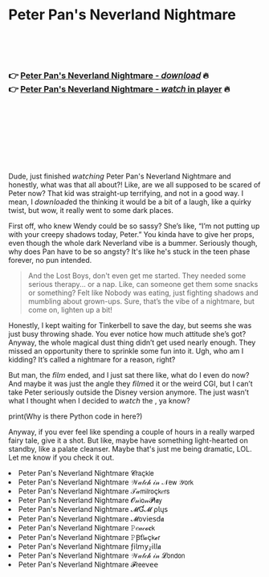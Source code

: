 <h1>Peter Pan's Neverland Nightmare</h1>

<br><br><br>

<h3>👉 <a href="https://Stevens-cartatacol1970.github.io/qqbbdydcqq/">Peter Pan's Neverland Nightmare - 𝘥𝘰𝘸𝘯𝘭𝘰𝘢𝘥</a> 🔥<br>
👉 <a href="https://Stevens-cartatacol1970.github.io/qqbbdydcqq/">Peter Pan's Neverland Nightmare - 𝘸𝘢𝘵𝘤𝘩 in player</a> 🔥
</h3>



<br><br><br><br><br><br><br>


Dude, just finished 𝘸𝘢𝘵𝘤𝘩𝘪𝘯𝘨 Peter Pan's Neverland Nightmare and honestly, what was that all about?! Like, are we all supposed to be scared of Peter now? That kid was straight-up terrifying, and not in a good way. I mean, I 𝘥𝘰𝘸𝘯𝘭𝘰𝘢𝘥ed the   thinking it would be a bit of a laugh, like a quirky twist, but wow, it really went to some dark places. 

First off, who knew Wendy could be so sassy? She’s like, “I’m not putting up with your creepy shadows today, Peter.” You kinda have to give her props, even though the whole dark Neverland vibe is a bummer. Seriously though, why does Pan have to be so angsty? It's like he's stuck in the teen phase forever, no pun intended. 

> And the Lost Boys, don't even get me started. They needed some serious therapy... or a nap. Like, can someone get them some snacks or something? Felt like Nobody was eating, just fighting shadows and mumbling about grown-ups. Sure, that’s the vibe of a nightmare, but come on, lighten up a bit!

Honestly, I kept waiting for Tinkerbell to save the day, but seems she was just busy throwing shade. You ever notice how much attitude she’s got? Anyway, the whole magical dust thing didn’t get used nearly enough. They missed an opportunity there to sprinkle some fun into it. Ugh, who am I kidding? It’s called a nightmare for a reason, right? 

But man, the 𝘧𝘪𝘭𝘮 ended, and I just sat there like, what do I even do now? And maybe it was just the angle they 𝘧𝘪𝘭𝘮ed it or the weird CGI, but I can’t take Peter seriously outside the Disney version anymore. The   just wasn’t what I thought when I decided to 𝘸𝘢𝘵𝘤𝘩 the  , ya know?

print(Why is there Python code in here?)

Anyway, if you ever feel like spending a couple of hours in a really warped fairy tale, give it a shot. But like, maybe have something light-hearted on standby, like a palate cleanser. Maybe that's just me being dramatic, LOL. Let me know if you check it out.

<li>Peter Pan's Neverland Nightmare 𝓒𝗋𝖺ç𝗄𝗅𝖾</li>
<li>Peter Pan's Neverland Nightmare 𝒲𝒶𝓉𝒸𝒽 𝒾𝓃 𝒩𝖾𝗐 𝒴𝗈𝗋𝗄</li>
<li>Peter Pan's Neverland Nightmare 𝒯𝒶𝗆𝗂𝗅𝗋𝗈ç𝗄𝑒𝗋𝗌</li>
<li>Peter Pan's Neverland Nightmare 𝓞𝓃𝗂𝗈𝓃𝓟𝗅𝖆𝗒</li>
<li>Peter Pan's Neverland Nightmare 𝓜Ɠ𝓜 ρ𝗅ų𝗌</li>
<li>Peter Pan's Neverland Nightmare 𝓜𝗈ν𝗂𝖾𝗌ԁ𝖆</li>
<li>Peter Pan's Neverland Nightmare 𝙿𝑒𝒶𝒸𝓸𝐜𝗄</li>
<li>Peter Pan's Neverland Nightmare 𝙿Ꞵť𝗅𝓸ç𝗄𝓮𝗋</li>
<li>Peter Pan's Neverland Nightmare ƒ𝗂𝗅𝗆𝗒𝓏𝗂𝗅𝗅𝖆</li>
<li>Peter Pan's Neverland Nightmare 𝒲𝒶𝓉𝒸𝒽 𝒾𝓃 𝓛𝗈𝗇𝖽𝗈𝗇</li>
<li>Peter Pan's Neverland Nightmare 𝓕𝗋𝖾𝖾ν𝖾𝖾</li>
